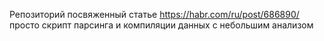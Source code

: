 Репозиторий посвяженный статье 
https://habr.com/ru/post/686890/
просто скрипт парсинга и компиляции данных с небольшим анализом
